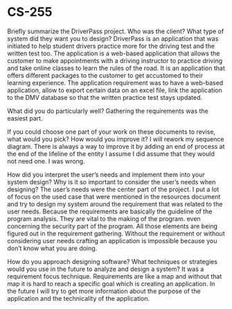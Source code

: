# CS-255
Briefly summarize the DriverPass project. Who was the client? What type of system did they want you to design?
DriverPass is an application that was initiated to help student drivers practice more for the driving test and the written test too. The application is a web-based application that allows the customer to make appointments with a driving instructor to practice driving and take online classes to learn the rules of the road. It is an application that offers different packages to the customer to get accustomed to their learning experience. The application requirement was to have a web-based application, allow to export certain data on an excel file, link the application to the DMV database so that the written practice test stays updated.

What did you do particularly well?
Gathering the requirements was the easiest part.

If you could choose one part of your work on these documents to revise, what would you pick? How would you improve it?
I will rework my sequence diagram. There is always a way to improve it by adding an end of process at the end of the lifeline of the entity I assume I did assume that they would not need one. I was wrong.

How did you interpret the user’s needs and implement them into your system design? Why is it so important to consider the user’s needs when designing?
The user’s needs were the center part of the project. I put a lot of focus on the used case that were mentioned in the resources document and try to design my system around the requirement that was related to the user needs. Because the requirements are basically the guideline of the program analysis. They are vital to the making of the program. even concerning the security part of the program. All those elements are being figured out in the requirement gathering. Without the requirement or without considering user needs crafting an application is impossible because you don’t know what you are doing.

How do you approach designing software? What techniques or strategies would you use in the future to analyze and design a system?
It was a requirement focus technique. Requirements are like a map and without that map it is hard to reach a specific goal which is creating an application. In the future I will try to get more information about the purpose of the application and the technicality of the application.
